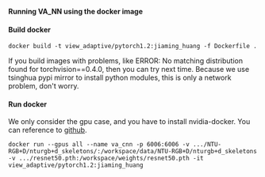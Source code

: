 **Running VA_NN using the docker image**

#### Build docker

`docker build -t view_adaptive/pytorch1.2:jiaming_huang -f Dockerfile .`

If you build images with problems, like ERROR: No matching distribution found for torchvision==0.4.0, then you can try next time. Because we use tsinghua pypi mirror to install python modules, this is only a network problem, don't worry. 
#### Run docker

We only consider the gpu case, and you have to install nvidia-docker. You can reference to [github](https://github.com/NVIDIA/nvidia-docker).

`docker run --gpus all --name va_cnn -p 6006:6006 -v .../NTU-RGB+D/nturgb+d_skeletons/:/workspace/data/NTU-RGB+D/nturgb+d_skeletons -v .../resnet50.pth:/workspace/weights/resnet50.pth -it view_adaptive/pytorch1.2:jiaming_huang`
